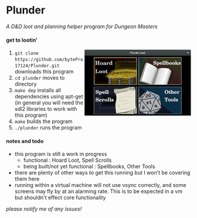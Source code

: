 # Plunder

*A D&D loot and planning helper program for Dungeon Masters*

#### get to lootin'

<img src="plunder_screenshot_main_menu.png" height="180px" align="right">

1. ````git clone https://github.com/bytePro17124/Plunder.git```` downloads this program
2. ````cd plunder```` moves to directory
3. ````make dep```` installs all dependencies using apt-get (in general you will need the sdl2 libraries to work with this program)
4. ````make```` builds the program
5. ````./plunder```` runs the program

#### notes and todo

* this program is still a work in progress
	* functional : Hoard Loot, Spell Scrolls
	* being built/not yet functional : Spellbooks, Other Tools
* there are plenty of other ways to get this running but I won't be covering them here
* running within a virtual machine will not use vsync correctly, and some screens may fly by at an alarming rate. This is to be expected in a vm but shouldn't effect core functionality

*please notify me of any issues!*
